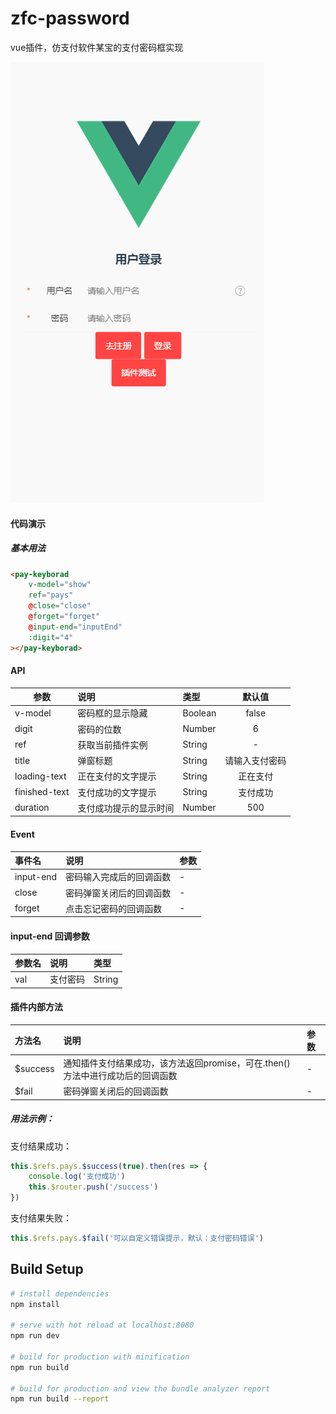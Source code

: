 # zfc-password
vue插件，仿支付软件某宝的支付密码框实现

![支付密码框演示动图](./static/pay.gif)

#### 代码演示  
##### 基本用法  
```html
<pay-keyborad 
    v-model="show"           
    ref="pays" 
    @close="close"
    @forget="forget"
    @input-end="inputEnd"
    :digit="4"
></pay-keyborad>
```

#### API  
| 参数 | 说明 | 类型 | 默认值 |  
| - | :- | :- | :-: |  
| v-model | 密码框的显示隐藏 | Boolean | false | 
| digit | 密码的位数| Number | 6 |
| ref | 获取当前插件实例 | String | - |
| title | 弹窗标题 | String | 请输入支付密码 |
| loading-text | 正在支付的文字提示 | String | 正在支付 |
| finished-text | 支付成功的文字提示 | String | 支付成功 |
| duration | 支付成功提示的显示时间 | Number | 500 |


#### Event    

| 事件名 | 说明 | 参数 |  
| :- | :- | :- |
| input-end | 密码输入完成后的回调函数 | - |
| close | 密码弹窗关闭后的回调函数 | - |
| forget | 点击忘记密码的回调函数 | - |

#### input-end 回调参数
| 参数名 | 说明 | 类型 |
| - | :- | :- |
| val | 支付密码 | String |

#### 插件内部方法  
| 方法名 | 说明 | 参数 |  
| :- | :- | :- |
| $success | 通知插件支付结果成功，该方法返回promise，可在.then()方法中进行成功后的回调函数 | - |
| $fail| 密码弹窗关闭后的回调函数 | - |  

##### 用法示例：  
支付结果成功：  
```javascript
this.$refs.pays.$success(true).then(res => {
    console.log('支付成功')
    this.$router.push('/success')
})
```
支付结果失败：  
```javascript  
this.$refs.pays.$fail('可以自定义错误提示，默认：支付密码错误')  
```  

## Build Setup

``` bash
# install dependencies
npm install

# serve with hot reload at localhost:8080
npm run dev

# build for production with minification
npm run build

# build for production and view the bundle analyzer report
npm run build --report
```